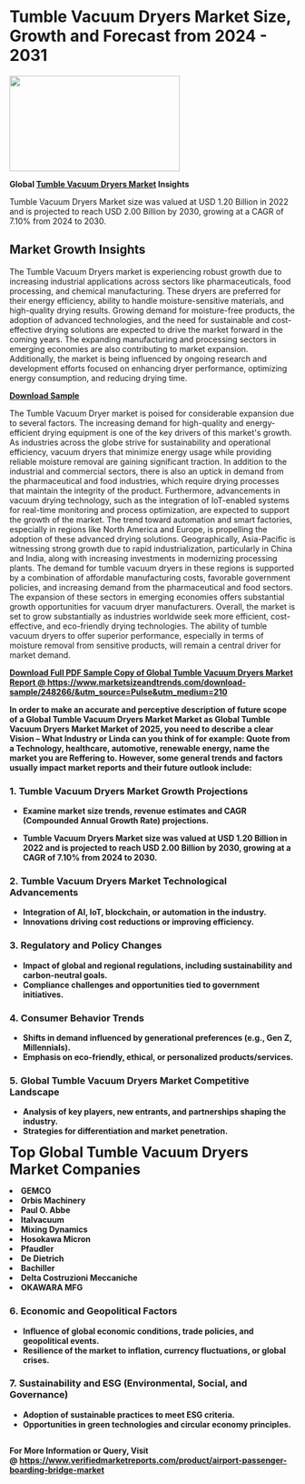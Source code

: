 <H1>Tumble Vacuum Dryers Market Size, Growth and Forecast from 2024 - 2031</H1><img class="aligncenter size-medium wp-image-584254" src="https://thirdeyenews.in/wp-content/uploads/2024/09/Global-Market-Research-300x168.jpeg" alt="" width="300" height="168" /><p><strong>Global&nbsp;<a href="https://www.marketsizeandtrends.com/download-sample/248266/&amp;utm_source=Pulse&amp;utm_medium=210">Tumble Vacuum Dryers Market</a> Insights</strong></p><p>Tumble Vacuum Dryers Market size was valued at USD 1.20 Billion in 2022 and is projected to reach USD 2.00 Billion by 2030, growing at a CAGR of 7.10% from 2024 to 2030.</p><p><h2>Market Growth Insights</h2> <p>The Tumble Vacuum Dryers market is experiencing robust growth due to increasing industrial applications across sectors like pharmaceuticals, food processing, and chemical manufacturing. These dryers are preferred for their energy efficiency, ability to handle moisture-sensitive materials, and high-quality drying results. Growing demand for moisture-free products, the adoption of advanced technologies, and the need for sustainable and cost-effective drying solutions are expected to drive the market forward in the coming years. The expanding manufacturing and processing sectors in emerging economies are also contributing to market expansion. Additionally, the market is being influenced by ongoing research and development efforts focused on enhancing dryer performance, optimizing energy consumption, and reducing drying time.</p> <p><strong><a href="#">Download Sample</a></strong></p> <p>The Tumble Vacuum Dryer market is poised for considerable expansion due to several factors. The increasing demand for high-quality and energy-efficient drying equipment is one of the key drivers of this market's growth. As industries across the globe strive for sustainability and operational efficiency, vacuum dryers that minimize energy usage while providing reliable moisture removal are gaining significant traction. In addition to the industrial and commercial sectors, there is also an uptick in demand from the pharmaceutical and food industries, which require drying processes that maintain the integrity of the product. Furthermore, advancements in vacuum drying technology, such as the integration of IoT-enabled systems for real-time monitoring and process optimization, are expected to support the growth of the market. The trend toward automation and smart factories, especially in regions like North America and Europe, is propelling the adoption of these advanced drying solutions. Geographically, Asia-Pacific is witnessing strong growth due to rapid industrialization, particularly in China and India, along with increasing investments in modernizing processing plants. The demand for tumble vacuum dryers in these regions is supported by a combination of affordable manufacturing costs, favorable government policies, and increasing demand from the pharmaceutical and food sectors. The expansion of these sectors in emerging economies offers substantial growth opportunities for vacuum dryer manufacturers. Overall, the market is set to grow substantially as industries worldwide seek more efficient, cost-effective, and eco-friendly drying technologies. The ability of tumble vacuum dryers to offer superior performance, especially in terms of moisture removal from sensitive products, will remain a central driver for market demand.</p> <p><strong><a href="#"></p><p><span class=""><strong>Download Full PDF Sample Copy of Global Tumble Vacuum Dryers Market Report</strong> @ <a href="https://www.marketsizeandtrends.com/download-sample/248266/&amp;utm_source=Pulse&amp;utm_medium=210" target="_blank">https://www.marketsizeandtrends.com/download-sample/248266/&amp;utm_source=Pulse&amp;utm_medium=210</a></span></p><p>In order to make an accurate and perceptive description of future scope of a Global&nbsp;Tumble Vacuum Dryers Market Market as Global&nbsp;Tumble Vacuum Dryers Market Market of 2025, you need to describe a clear Vision &ndash; What Industry or Linda can you think of for example: Quote from a Technology, healthcare, automotive, renewable energy, name the market you are Reffering to. However, some general trends and factors usually impact market reports and their future outlook include:</p><h3>1.&nbsp;<strong>Tumble Vacuum Dryers Market Growth Projections</strong></h3><ul><li>Examine market size trends, revenue estimates and CAGR (Compounded Annual Growth Rate) projections.</li><li><p>Tumble Vacuum Dryers Market size was valued at USD 1.20 Billion in 2022 and is projected to reach USD 2.00 Billion by 2030, growing at a CAGR of 7.10% from 2024 to 2030.</p></li></ul><h3>2.&nbsp;<strong>Tumble Vacuum Dryers Market Technological Advancements</strong></h3><ul><li>Integration of AI, IoT, blockchain, or automation in the industry.</li><li>Innovations driving cost reductions or improving efficiency.</li></ul><h3>3.&nbsp;<strong>Regulatory and Policy Changes</strong></h3><ul><li>Impact of global and regional regulations, including sustainability and carbon-neutral goals.</li><li>Compliance challenges and opportunities tied to government initiatives.</li></ul><h3>4.&nbsp;<strong>Consumer Behavior Trends</strong></h3><ul><li>Shifts in demand influenced by generational preferences (e.g., Gen Z, Millennials).</li><li>Emphasis on eco-friendly, ethical, or personalized products/services.</li></ul><h3>5.&nbsp;<strong>Global Tumble Vacuum Dryers Market Competitive Landscape</strong></h3><ul><li>Analysis of key players, new entrants, and partnerships shaping the industry.</li><li>Strategies for differentiation and market penetration.</li></ul><p data-pm-slice="1 1 []"><span style="color: inherit; font-family: inherit; font-size: 25px;">Top Global Tumble Vacuum Dryers Market Companies</span></p><div class="" data-test-id=""><p><li>GEMCO</li><li> Orbis Machinery</li><li> Paul O. Abbe</li><li> Italvacuum</li><li> Mixing Dynamics</li><li> Hosokawa Micron</li><li> Pfaudler</li><li> De Dietrich</li><li> Bachiller</li><li> Delta Costruzioni Meccaniche</li><li> OKAWARA MFG</li></p></div><h3>6.&nbsp;<strong>Economic and Geopolitical Factors</strong></h3><ul><li>Influence of global economic conditions, trade policies, and geopolitical events.</li><li>Resilience of the market to inflation, currency fluctuations, or global crises.</li></ul><h3>7.&nbsp;<strong>Sustainability and ESG (Environmental, Social, and Governance)</strong></h3><ul><li>Adoption of sustainable practices to meet ESG criteria.</li><li>Opportunities in green technologies and circular economy principles.</li></ul><h2><strong style="font-size: 14px;">For More Information or Query, Visit @&nbsp;</strong><a style="background-color: #ffffff; font-size: 14px;" href="https://www.marketsizeandtrends.com/report/tumble-vacuum-dryers-market/" target="_blank">https://www.verifiedmarketreports.com/product/airport-passenger-boarding-bridge-market</a></h2>
